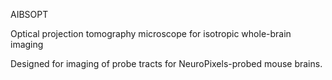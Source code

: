 AIBSOPT

Optical projection tomography microscope for isotropic whole-brain imaging

Designed for imaging of probe tracts for NeuroPixels-probed mouse brains.